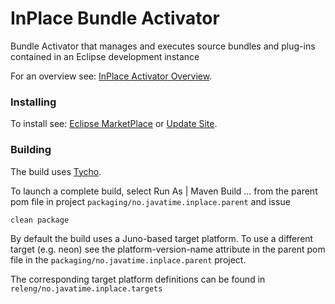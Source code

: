 # InPlace Bundle Activator
Bundle Activator that manages and executes source bundles and plug-ins contained in an Eclipse development instance

For an overview see: [InPlace Activator Overview](http://javatime.no/blog/inplace-activator-overview/).

### Installing

To install see: [Eclipse MarketPlace](http://marketplace.eclipse.org/content/inplace-bundle-activator/) 
or [Update Site](http://javatime.no/blog/download-2/).

### Building

The build uses [Tycho](http://www.eclipse.org/tycho/).
 
To launch a complete build, select Run As | Maven Build ... from the parent pom file in project `packaging/no.javatime.inplace.parent` and issue

```
clean package
```
By default the build uses a Juno-based target platform. To use a different target (e.g. neon) see the
platform-version-name attribute in the parent pom file in the `packaging/no.javatime.inplace.parent` project.

The corresponding target platform definitions can be found in `releng/no.javatime.inplace.targets`
